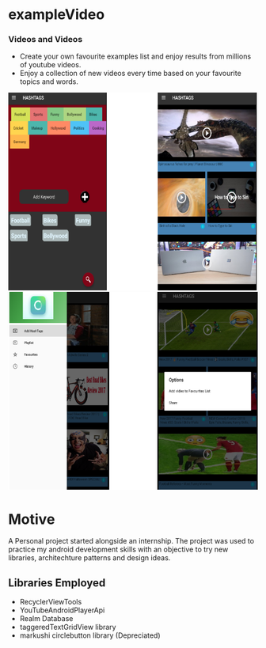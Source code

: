 # exampleVideo

### Videos and Videos


  - Create your own favourite examples list and enjoy results from millions of youtube videos.
  - Enjoy a collection of new videos every time based on your favourite topics and words.
  
  
 <img src="app/src/main/res/drawable/five.png" width="800" height="400" >


<img src="app/src/main/res/drawable/six.png" width="800" height="400">


# Motive
A Personal project started alongside an internship. The project was used to practice my android development skills with an objective to try new libraries, architechture patterns and design ideas.

## Libraries Employed
- RecyclerViewTools
- YouTubeAndroidPlayerApi
- Realm Database
- taggeredTextGridView library 
- markushi circlebutton library (Depreciated)

